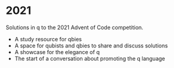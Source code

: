 # 2021
Solutions in q to the 2021 Advent of Code competition. 

* A study resource for qbies 
* A space for qubists and qbies to share and discuss solutions
* A showcase for the elegance of q
* The start of a conversation about promoting the q language 
